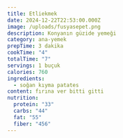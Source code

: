 ```yaml
---
title: Etliekmek
date: 2024-12-22T22:53:00.000Z
image: /uploads/fusyasepet.png
description: Konyanın güzide yemeği
category: ana-yemek
prepTime: 3 dakika
cookTime: "4"
totalTime: "7"
servings: 1 buçuk
calories: 760
ingredients:
  - soğan kıyma patates
content: fırına ver bitti gitti
nutrition:
  protein: "33"
  carbs: "44"
  fat: "55"
  fiber: "456"
---
```


